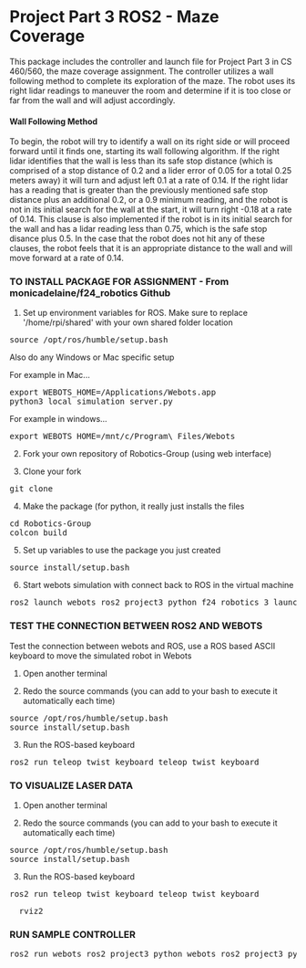 # Project Part 3 ROS2 - Maze Coverage

This package includes the controller and launch file for Project Part 3 in CS 460/560, the maze coverage assignment. The controller utilizes a wall following method to complete its exploration of the maze. The robot uses its right lidar readings to maneuver the room and determine if it is too close or far from the wall and will adjust accordingly. 

#### Wall Following Method
To begin, the robot will try to identify a wall on its right side or will proceed forward until it finds one, starting its wall following algorithm. If the right lidar identifies that the wall is less than its safe stop distance (which is comprised of a stop distance of 0.2 and a lider error of 0.05 for a total 0.25 meters away) it will turn and adjust left 0.1 at a rate of 0.14. If the right lidar has a reading that is greater than the previously mentioned safe stop distance plus an additional 0.2, or a 0.9 minimum reading, and the robot is not in its initial search for the wall at the start, it will turn right -0.18 at a rate of 0.14. This clause is also implemented if the robot is in its initial search for the wall and has a lidar reading less than 0.75, which is the safe stop disance plus 0.5. In the case that the robot does not hit any of these clauses, the robot feels that it is an appropriate distance to the wall and will move forward at a rate of 0.14.

### TO INSTALL PACKAGE FOR ASSIGNMENT - From monicadelaine/f24_robotics Github

1. Set up environment variables for ROS. Make sure to replace '/home/rpi/shared' with your own shared folder location
<pre>
source /opt/ros/humble/setup.bash
</pre>
Also do any Windows or Mac specific setup

For example in Mac...
<pre>
export WEBOTS_HOME=/Applications/Webots.app
python3 local_simulation_server.py
</pre>

For example in windows...
<pre>
export WEBOTS_HOME=/mnt/c/Program\ Files/Webots
</pre>

2. Fork your own repository of Robotics-Group (using web interface)

3. Clone your fork
<pre>
git clone <your github url for this repository>
</pre>

4. Make the package (for python, it really just installs the files
<pre>
cd Robotics-Group
colcon build
</pre>

5. Set up variables to use the package you just created
<pre>
source install/setup.bash
</pre>

6. Start webots simulation with connect back to ROS in the virtual machine
<pre>
ros2 launch webots_ros2_project3_python f24_robotics_3_launch.py
</pre>

### TEST THE CONNECTION BETWEEN ROS2 AND WEBOTS

Test the connection between webots and ROS, use a ROS based ASCII keyboard to move the simulated robot in Webots

1. Open another terminal

2. Redo the source commands (you can add to your bash to execute it automatically each time) 
<pre>
source /opt/ros/humble/setup.bash
source install/setup.bash
</pre>

3. Run the ROS-based keyboard
<pre>
ros2 run teleop_twist_keyboard teleop_twist_keyboard
</pre>

### TO VISUALIZE LASER DATA

1. Open another terminal

2. Redo the source commands (you can add to your bash to execute it automatically each time) 
<pre>
source /opt/ros/humble/setup.bash
source install/setup.bash
</pre>

3. Run the ROS-based keyboard
<pre>
ros2 run teleop_twist_keyboard teleop_twist_keyboard
</pre>
<pre>
  rviz2
</pre>

### RUN SAMPLE CONTROLLER

<pre>
ros2 run webots_ros2_project3_python webots_ros2_project3_python
</pre>

